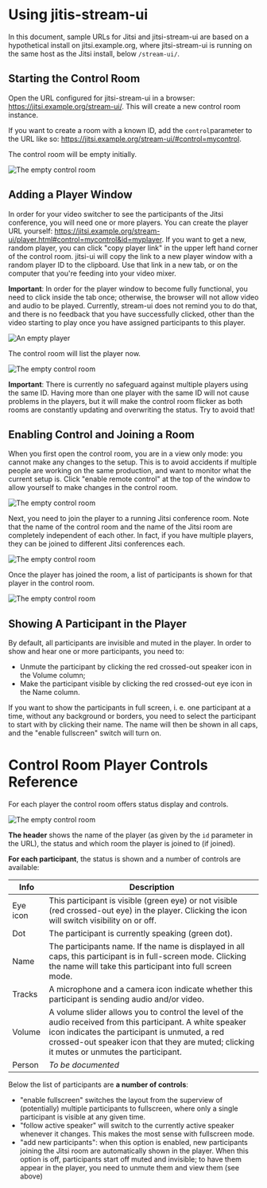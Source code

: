 # Using jitis-stream-ui

In this document, sample URLs for Jitsi and jitsi-stream-ui are based on a hypothetical install on jitsi.example.org, where jitsi-stream-ui is running on the same host as the Jitsi install, below `/stream-ui/`.

## Starting the Control Room

Open the URL configured for jitsi-stream-ui in a browser: <https://jitsi.example.org/stream-ui/>. This will create a new control room instance.

If you want to create a room with a known ID, add the `control`parameter to the URL like so: <https://jitsi.example.org/stream-ui/#control=mycontrol>.

The control room will be empty initially.

![The empty control room](control-room-empty.png)

## Adding a Player Window

In order for your video switcher to see the participants of the Jitsi conference, you will need one or more players. You can create the player URL yourself: <https://jitsi.example.org/stream-ui/player.html#control=mycontrol&id=myplayer>. If you want to get a new, random player, you can click "copy player link" in the upper left hand corner of the control room. jitsi-ui will copy the link to a new player window with a random player ID to the clipboard. Use that link in a new tab, or on the computer that you're feeding into your video mixer.

**Important**: In order for the player window to become fully functional, you need to click inside the tab once; otherwise, the browser will not allow video and audio to be played. Currently, stream-ui does not remind you to do that, and there is no feedback that you have successfully clicked, other than the video starting to play once you have assigned participants to this player.

![An empty player](player-initial.png)

The control room will list the player now.

![The empty control room](control-room-player.png)

**Important**: There is currently no safeguard against multiple players using the same ID. Having more than one player with the same ID will not cause problems in the players, but it will make the control room flicker as both rooms are constantly updating and overwriting the status. Try to avoid that!

## Enabling Control and Joining a Room

When you first open the control room, you are in a view only mode: you cannot make any changes to the setup. This is to avoid accidents if multiple people are working on the same production, and want to monitor what the current setup is. Click "enable remote control" at the top of the window to allow yourself to make changes in the control room.

![The empty control room](control-room-enabled.png)

Next, you need to join the player to a running Jitsi conference room. Note that the name of the control room and the name of the Jitsi room are completely independent of each other. In fact, if you have multiple players, they can be joined to different Jitsi conferences each.

![The empty control room](control-room-join.png)

Once the player has joined the room, a list of participants is shown for that player in the control room.

![The empty control room](control-room-joined.png)

## Showing A Participant in the Player

By default, all participants are invisible and muted in the player. In order to show and hear one or more participants, you need to:

-   Unmute the participant by clicking the red crossed-out speaker icon in the Volume column;
-   Make the participant visible by clicking the red crossed-out eye icon in the Name column.

If you want to show the participants in full screen, i. e. one participant at a time, without any background or borders, you need to select the participant to start with by clicking their name. The name will then be shown in all caps, and the "enable fullscreen" switch will turn on.

# Control Room Player Controls Reference

For each player the control room offers status display and controls.

![The empty control room](control-room-joined.png)

**The header** shows the name of the player (as given by the `id` parameter in the URL), the status and which room the player is joined to (if joined).

**For each participant**, the status is shown and a number of controls are available:

| Info     | Description                                                                                                                                                                                                                                              |
| -------- | -------------------------------------------------------------------------------------------------------------------------------------------------------------------------------------------------------------------------------------------------------- |
| Eye icon | This participant is visible (green eye) or not visible (red crossed-out eye) in the player. Clicking the icon will switch visibility on or off.                                                                                                          |
| Dot      | The participant is currently speaking (green dot).                                                                                                                                                                                                        |
| Name     | The participants name. If the name is displayed in all caps, this participant is in full-screen mode. Clicking the name will take this participant into full screen mode.                                                                                |
| Tracks   | A microphone and a camera icon indicate whether this participant is sending audio and/or video.                                                                                                                                                           |
| Volume   | A volume slider allows you to control the level of the audio received from this participant. A white speaker icon indicates the participant is unmuted, a red crossed-out speaker icon that they are muted; clicking it mutes or unmutes the participant. |
| Person   | _To be documented_                                                                                                                                                                                                                                       |

Below the list of participants are **a number of controls**:

-   "enable fullscreen" switches the layout from the superview of (potentially) multiple participants to fullscreen, where only a single participant is visible at any given time.
-   "follow active speaker" will switch to the currently active speaker whenever it changes. This makes the most sense with fullscreen mode.
-   "add new participants": when this option is enabled, new participants joining the Jitsi room are automatically shown in the player. When this option is off, participants start off muted and invisible; to have them appear in the player, you need to unmute them and view them (see above)
